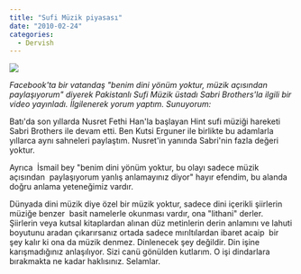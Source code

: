 ```yaml
---
title: "Sufi Müzik piyasası"
date: "2010-02-24"
categories: 
  - Dervish
---
```


_![](/uploads/image/sabribros.jpg)_

_Facebook'ta bir vatandaş "benim dini yönüm yoktur, müzik açısından paylaşıyorum" diyerek Pakistanlı Sufi Müzik üstadı Sabri Brothers'la ilgili bir video yayınladı. İlgilenerek yorum yaptım. Sunuyorum:_  
  
Batı'da son yıllarda Nusret Fethi Han'la başlayan Hint sufi müziği hareketi Sabri Brothers ile devam etti. Ben Kutsi Erguner ile birlikte bu adamlarla yıllarca aynı sahneleri paylaştım. Nusret'in yanında Sabri'nin fazla değeri yoktur.  
  
Ayrıca  İsmail bey "benim dini yönüm yoktur, bu olayı sadece müzik açısından  paylaşıyorum yanlış anlamayınız diyor" hayır efendim, bu alanda doğru anlama yeteneğimiz vardır.  
  
Dünyada dini müzik diye özel bir müzik yoktur, sadece dini içerikli şiirlerin müziğe benzer  basit namelerle okunması vardır, ona "lithani" derler. Şiirlerin veya kutsal kitaplardan alınan düz metinlerin derin anlamını ve lahuti boyutunu aradan çıkarırsanız ortada sadece mırıltılardan ibaret acaip  bir şey kalır ki ona da müzik denmez. Dinlenecek şey değildir. Din işine karışmadığınız anlaşılıyor. Sizi canü gönülden kutlarım. O işi dindarlara bırakmakta ne kadar haklısınız. Selamlar.
